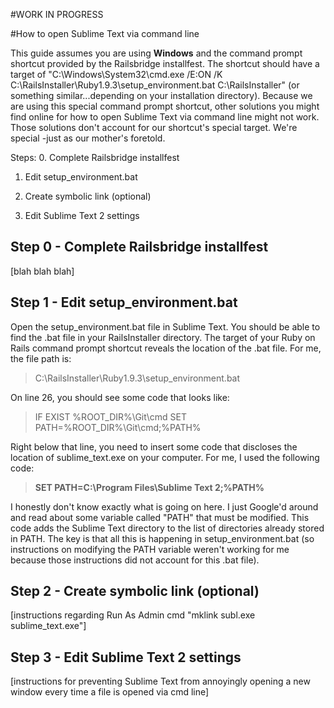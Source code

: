 #WORK IN PROGRESS

#How to open Sublime Text via command line

This guide assumes you are using **Windows** and the command prompt shortcut provided by the Railsbridge installfest. The shortcut should have a target of "C:\Windows\System32\cmd.exe /E:ON /K C:\RailsInstaller\Ruby1.9.3\setup_environment.bat C:\RailsInstaller" (or something similar...depending on your installation directory). Because we are using this special command prompt shortcut, other solutions you might find online for how to open Sublime Text via command line might not work. Those solutions don't account for our shortcut's special target. We're special -just as our mother's foretold.

Steps:
0. Complete Railsbridge installfest

1. Edit setup_environment.bat

2. Create symbolic link (optional)

3. Edit Sublime Text 2 settings

## Step 0 - Complete Railsbridge installfest
[blah blah blah]

## Step 1 - Edit setup_environment.bat
Open the setup_environment.bat file in Sublime Text. You should be able to find the .bat file in your RailsInstaller directory. The target of your Ruby on Rails command prompt shortcut reveals the location of the .bat file. For me, the file path is:
>C:\RailsInstaller\Ruby1.9.3\setup_environment.bat

On line 26, you should see some code that looks like:
>IF EXIST %ROOT_DIR%\Git\cmd SET PATH=%ROOT_DIR%\Git\cmd;%PATH%

Right below that line, you need to insert some code that discloses the location of sublime_text.exe on your computer. For me, I used the following code:
>**SET PATH=C:\Program Files\Sublime Text 2;%PATH%**

I honestly don't know exactly what is going on here. I just Google'd around and read about some variable called "PATH" that must be modified. This code adds the Sublime Text directory to the list of directories already stored in PATH. The key is that all this is happening in setup_environment.bat (so instructions on modifying the PATH variable weren't working for me because those instructions did not account for this .bat file).

## Step 2 - Create symbolic link (optional)
[instructions regarding Run As Admin cmd "mklink subl.exe sublime_text.exe"]

## Step 3 - Edit Sublime Text 2 settings
[instructions for preventing Sublime Text from annoyingly opening a new window every time a file is opened via cmd line]
